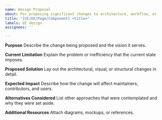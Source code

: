 ```yaml
---
name: Design Proposal
about: For proposing significant changes to architecture, workflow, or user experience.
title: "[UI/UX/Page/Component] <title>"
labels: UI design
assignees: ''

---
```


**Purpose**
Describe the change being proposed and the vision it serves.

**Current Limitation**
Explain the problem or inefficiency that the current state imposes.

**Proposed Solution**
Lay out the architectural, visual, or structural changes in detail.

**Expected Impact**
Describe how the change will affect maintainers, contributors, and users.

**Alternatives Considered**
List other approaches that were contemplated and why they were set aside.

**Additional Resources**
Attach diagrams, mockups, or references.
